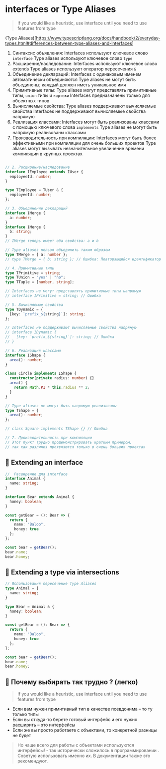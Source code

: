 
# interfaces or Type Aliases

> If you would like a heuristic, use interface until you need to use features from type

(Type Aliases)[https://www.typescriptlang.org/docs/handbook/2/everyday-types.html#differences-between-type-aliases-and-interfaces]

1. Синтаксис объявления:
    Interfaces используют ключевое слово `interface`
    Type aliases используют ключевое слово `type`
2. Расширение/наследование:
    Interfaces используют ключевое слово extends
    Type aliases используют оператор пересечения `&`
3. Объединение деклараций:
    Interfaces с одинаковым именем автоматически объединяются
    Type aliases не могут быть объединены; каждый должен иметь уникальное имя
4. Примитивные типы:
    Type aliases могут представлять примитивные типы, `union` типы и `кортежи`
    Interfaces предназначены только для объектных типов
5. Вычисляемые свойства:
    Type aliases поддерживают вычисляемые свойства
    Interfaces не поддерживают вычисляемые свойства напрямую
6. Реализация классами:
    Interfaces могут быть реализованы классами с помощью ключевого слова `implements`
    Type aliases не могут быть напрямую реализованы классами
7. Производительность при компиляции:
    Interfaces могут быть более эффективными при компиляции для очень больших проектов
    Type aliases могут вызывать незначительное увеличение времени компиляции в крупных проектах

```typescript

// 2. Расширение/наследование
interface IEmployee extends IUser {
  employeeId: number;
}

type TEmployee = TUser & {
  employeeId: number;
};

// 3. Объединение деклараций
interface IMerge {
  a: number;
}
interface IMerge {
  b: string;
}
// IMerge теперь имеет оба свойства: a и b

// Type aliases нельзя объединить таким образом
type TMerge = { a: number };
// type TMerge = { b: string }; // Ошибка: Повторяющийся идентификатор 'TMerge'

// 4. Примитивные типы
type TPrimitive = string;
type TUnion = "yes" | "no";
type TTuple = [number, string];

// Interfaces не могут представлять примитивные типы напрямую
// interface IPrimitive = string; // Ошибка

// 5. Вычисляемые свойства
type TDynamic = {
  [key: `prefix_${string}`]: string;
};

// Interfaces не поддерживают вычисляемые свойства напрямую
// interface IDynamic {
//   [key: `prefix_${string}`]: string; // Ошибка
// }

// 6. Реализация классами
interface IShape {
  area(): number;
}

class Circle implements IShape {
  constructor(private radius: number) {}
  area() {
    return Math.PI * this.radius ** 2;
  }
}

// Type aliases не могут быть напрямую реализованы
type TShape = {
  area(): number;
};

// class Square implements TShape {} // Ошибка

// 7. Производительность при компиляции
// Этот пункт трудно продемонстрировать кратким примером,
// так как различия проявляются только в очень больших проектах

```


## 📌 Extending an interface 

```typescript 
//  Расширение для interface
interface Animal {
  name: string;
}

interface Bear extends Animal {
  honey: boolean;
}

const getBear = (): Bear => {
  return {
    name: "Baloo",
    honey: true
  };
};

const bear = getBear();
bear.name;
bear.honey;


```

## 📌 Extending a type via intersections 

```typescript 
// Использования пересечение Type Aliases
type Animal = {
  name: string;
}

type Bear = Animal & { 
  honey: boolean;
}

const getBear = (): Bear => {
  return {
    name: "Baloo",
    honey: true
  };
};

const bear = getBear();
bear.name;
bear.honey;

```

## 📌 Почему выбирать так трудно ? (легко) 

> If you would like a heuristic, use interface until you need to use features from type

- Если вам нужен примитивный тип в качестве псевдонима – то ту только типы
- Если вы откуда-то берете готовый интерфейс и его нужно расширить – это интерфейсы
- Если же вы просто работаете с объектами, то конкретной разницы не будет

> Но чаще всего для работы с объектами используются интерфейсы! - так исторически сложилось в программировании . Советую использовать именно их. В документации также это рекомендуют.